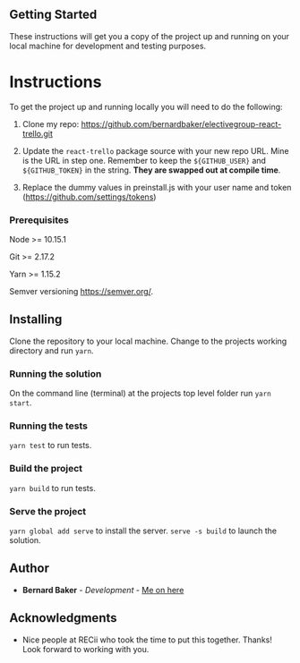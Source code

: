 ## Getting Started

These instructions will get you a copy of the project up and running on your local machine for development and testing purposes.

# Instructions

To get the project up and running locally you will need to do the following:

1. Clone my repo: https://github.com/bernardbaker/electivegroup-react-trello.git

2. Update the `react-trello` package source with your new repo URL. Mine is the URL in step one. Remember to keep the `${GITHUB_USER}` and `${GITHUB_TOKEN}` in the string. **They are swapped out at compile time**.

3. Replace the dummy values in preinstall.js with your user name and token (https://github.com/settings/tokens)

### Prerequisites

Node >= 10.15.1

Git >= 2.17.2

Yarn >= 1.15.2

Semver versioning https://semver.org/.

## Installing

Clone the repository to your local machine. Change to the projects working directory and run `yarn`.

### Running the solution

On the command line (terminal) at the projects top level folder run `yarn start`.

### Running the tests

`yarn test` to run tests.

### Build the project

`yarn build` to run tests.

### Serve the project

`yarn global add serve` to install the server.
`serve -s build` to launch the solution.

## Author

- **Bernard Baker** - _Development_ - [Me on here](https://github.com/bernardbaker)

## Acknowledgments

- Nice people at RECii who took the time to put this together. Thanks! Look forward to working with you.
